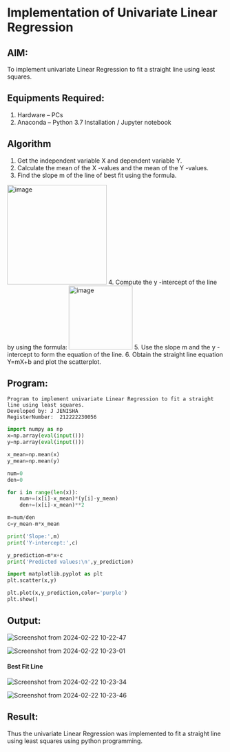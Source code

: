 # Implementation of Univariate Linear Regression
## AIM:
To implement univariate Linear Regression to fit a straight line using least squares.

## Equipments Required:
1. Hardware – PCs
2. Anaconda – Python 3.7 Installation / Jupyter notebook

## Algorithm
1. Get the independent variable X and dependent variable Y.
2. Calculate the mean of the X -values and the mean of the Y -values.
3. Find the slope m of the line of best fit using the formula. 
<img width="231" alt="image" src="https://user-images.githubusercontent.com/93026020/192078527-b3b5ee3e-992f-46c4-865b-3b7ce4ac54ad.png">
4. Compute the y -intercept of the line by using the formula:
<img width="148" alt="image" src="https://user-images.githubusercontent.com/93026020/192078545-79d70b90-7e9d-4b85-9f8b-9d7548a4c5a4.png">
5. Use the slope m and the y -intercept to form the equation of the line.
6. Obtain the straight line equation Y=mX+b and plot the scatterplot.

## Program:
```
Program to implement univariate Linear Regression to fit a straight line using least squares.
Developed by: J JENISHA
RegisterNumber:  212222230056
```

```python
import numpy as np
x=np.array(eval(input()))
y=np.array(eval(input()))

x_mean=np.mean(x)
y_mean=np.mean(y)

num=0
den=0

for i in range(len(x)):
    num+=(x[i]-x_mean)*(y[i]-y_mean)
    den+=(x[i]-x_mean)**2

m=num/den
c=y_mean-m*x_mean

print('Slope:',m)
print('Y-intercept:',c)

y_prediction=m*x+c
print('Predicted values:\n',y_prediction)

import matplotlib.pyplot as plt
plt.scatter(x,y)

plt.plot(x,y_prediction,color='purple')
plt.show()
```

## Output:

![Screenshot from 2024-02-22 10-22-47](https://github.com/Jenishajustin/Find-the-best-fit-line-using-Least-Squares-Method/assets/119405070/f2f4ef64-cc3f-4e72-ab15-213c6304661d)
<br>

![Screenshot from 2024-02-22 10-23-01](https://github.com/Jenishajustin/Find-the-best-fit-line-using-Least-Squares-Method/assets/119405070/d08998e1-d2d2-4b75-ace8-24fa37e8f5f5)
<br>

#### Best Fit Line
![Screenshot from 2024-02-22 10-23-34](https://github.com/Jenishajustin/Find-the-best-fit-line-using-Least-Squares-Method/assets/119405070/6a4c9700-c983-4b5e-b306-ca6cff3b233d)
<br>

![Screenshot from 2024-02-22 10-23-46](https://github.com/Jenishajustin/Find-the-best-fit-line-using-Least-Squares-Method/assets/119405070/57f214ea-1f96-4d0c-9a4c-f4b7e1036a43)


## Result:
Thus the univariate Linear Regression was implemented to fit a straight line using least squares using python programming.
